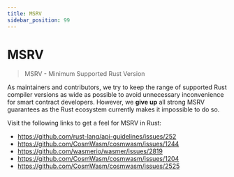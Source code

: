 ```yaml
---
title: MSRV
sidebar_position: 99
---
```


# MSRV

> MSRV - Minimum Supported Rust Version

As maintainers and contributors, we try to keep the range of supported Rust compiler versions
as wide as possible to avoid unnecessary inconvenience for smart contract developers.
However, we **give up** all strong MSRV guarantees as the Rust ecosystem currently
makes it impossible to do so.

Visit the following links to get a feel for MSRV in Rust:

- https://github.com/rust-lang/api-guidelines/issues/252
- https://github.com/CosmWasm/cosmwasm/issues/1244
- https://github.com/wasmerio/wasmer/issues/2819
- https://github.com/CosmWasm/cosmwasm/issues/1204
- https://github.com/CosmWasm/cosmwasm/issues/2525
